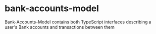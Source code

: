 # bank-accounts-model
Bank-Accounts-Model contains both TypeScript interfaces describing a user's Bank accounts and transactions between them
